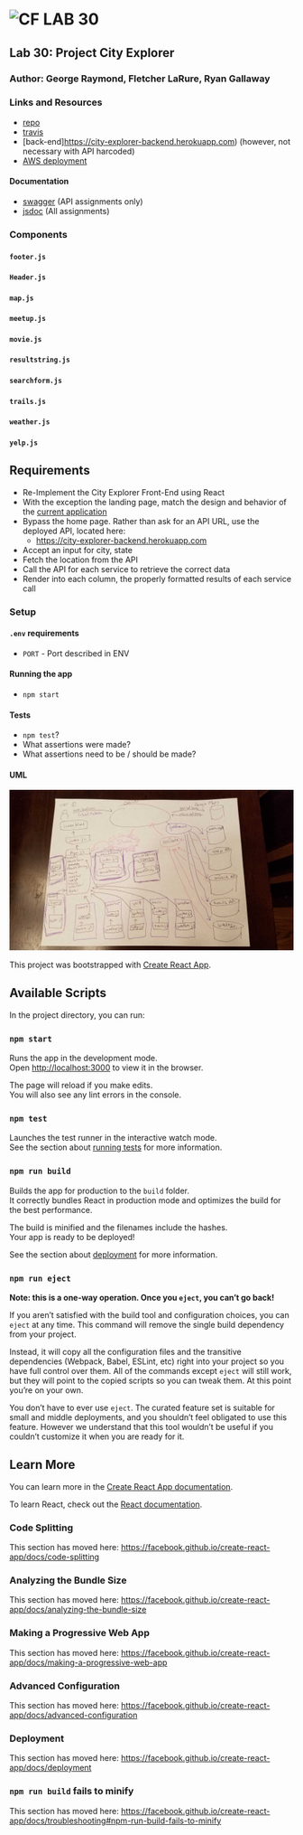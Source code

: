 ![CF](http://i.imgur.com/7v5ASc8.png) LAB 30
=================================================

## Lab 30: Project City Explorer

### Author: George Raymond, Fletcher LaRure, Ryan Gallaway

### Links and Resources
* [repo](https://github.com/georgeraymond92/30-project-city-explorer)
* [travis](http://xyz.com)
* [back-end]https://city-explorer-backend.herokuapp.com) (however, not necessary with API harcoded)
* [AWS deployment](http://lab30-rfg.s3-website-us-west-2.amazonaws.com/) 

#### Documentation
* [swagger](http://xyz.com) (API assignments only)
* [jsdoc](http://xyz.com) (All assignments)

### Components
#### `footer.js`
#### `Header.js`
#### `map.js`
#### `meetup.js`
#### `movie.js`
#### `resultstring.js`
#### `searchform.js`
#### `trails.js`
#### `weather.js`
#### `yelp.js`

## Requirements
* Re-Implement the City Explorer Front-End using React
* With the exception the landing page, match the design and behavior of the [current application](https://codefellows.github.io/city_explorer/)
* Bypass the home page. Rather than ask for an API URL, use the deployed API, located here:
    * https://city-explorer-backend.herokuapp.com
* Accept an input for city, state
* Fetch the location from the API
* Call the API for each service to retrieve the correct data
* Render into each column, the properly formatted results of each service call

### Setup
#### `.env` requirements
* `PORT` - Port described in ENV

#### Running the app
* `npm start`
  
#### Tests
* `npm test`?
* What assertions were made?
* What assertions need to be / should be made?

#### UML
![City Explorer UML](./assets/uml.jpg)


This project was bootstrapped with [Create React App](https://github.com/facebook/create-react-app).

## Available Scripts

In the project directory, you can run:

### `npm start`

Runs the app in the development mode.<br>
Open [http://localhost:3000](http://localhost:3000) to view it in the browser.

The page will reload if you make edits.<br>
You will also see any lint errors in the console.

### `npm test`

Launches the test runner in the interactive watch mode.<br>
See the section about [running tests](https://facebook.github.io/create-react-app/docs/running-tests) for more information.

### `npm run build`

Builds the app for production to the `build` folder.<br>
It correctly bundles React in production mode and optimizes the build for the best performance.

The build is minified and the filenames include the hashes.<br>
Your app is ready to be deployed!

See the section about [deployment](https://facebook.github.io/create-react-app/docs/deployment) for more information.

### `npm run eject`

**Note: this is a one-way operation. Once you `eject`, you can’t go back!**

If you aren’t satisfied with the build tool and configuration choices, you can `eject` at any time. This command will remove the single build dependency from your project.

Instead, it will copy all the configuration files and the transitive dependencies (Webpack, Babel, ESLint, etc) right into your project so you have full control over them. All of the commands except `eject` will still work, but they will point to the copied scripts so you can tweak them. At this point you’re on your own.

You don’t have to ever use `eject`. The curated feature set is suitable for small and middle deployments, and you shouldn’t feel obligated to use this feature. However we understand that this tool wouldn’t be useful if you couldn’t customize it when you are ready for it.

## Learn More

You can learn more in the [Create React App documentation](https://facebook.github.io/create-react-app/docs/getting-started).

To learn React, check out the [React documentation](https://reactjs.org/).

### Code Splitting

This section has moved here: https://facebook.github.io/create-react-app/docs/code-splitting

### Analyzing the Bundle Size

This section has moved here: https://facebook.github.io/create-react-app/docs/analyzing-the-bundle-size

### Making a Progressive Web App

This section has moved here: https://facebook.github.io/create-react-app/docs/making-a-progressive-web-app

### Advanced Configuration

This section has moved here: https://facebook.github.io/create-react-app/docs/advanced-configuration

### Deployment

This section has moved here: https://facebook.github.io/create-react-app/docs/deployment

### `npm run build` fails to minify

This section has moved here: https://facebook.github.io/create-react-app/docs/troubleshooting#npm-run-build-fails-to-minify
